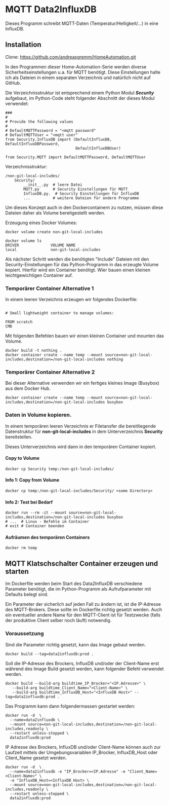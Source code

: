 # MQTT Data2InfluxDB
Dieses Programm schreibt MQTT-Daten (Temperatur/Helligkeit/...) in eine InfluxDB.
## Installation
Clone: https://github.com/andreasgremm/HomeAutomation.git

In den Programmen dieser Home-Automation-Serie werden diverse Sicherheitseinstellungen u.a. für MQTT benötigt. Diese Einstellungen halte ich als Dateien in einem separaten Verzeichnis und natürlich nicht auf GitHub.

Die Verzeichnisstruktur ist entsprechend einem Python Modul ***Security*** aufgebaut, im Python-Code steht folgender Abschnitt der dieses Modul verwendet:

```
###
#
# Provide the following values
#
# DefaultMQTTPassword = "<mqtt password"
# DefaultMQTTUser = "<mqtt user"
from Security.InfluxDB import (DefaultInfluxDB, DefaultInfluxDBPassword,
                               DefaultInfluxDBUser)

from Security.MQTT import DefaultMQTTPassword, DefaultMQTTUser
```

Verzeichnisstruktur:

```
/non-git-local-includes/
	Security/
		__init__.py  # leere Datei
		MQTT.py      # Security Einstellungen für MQTT
		InfluxDB.py.  # Security Einstellungen für InfluxDB
		...          # weitere Dateien für andere Programme
```

Um dieses Konzept auch in den Dockercontainern zu nutzen, müssen diese Dateien daher als Volume bereitgestellt werden.



Erzeugung eines Docker Volumes:

```
docker volume create non-git-local-includes

docker volume ls
DRIVER              VOLUME NAME
local               non-git-local-includes
```

Als nächster Schritt werden die benötigten "Include" Dateien mit den Security-Einstellungen für das Python-Programm in das erzeugte Volume kopiert.
Hierfür wird ein Container benötigt. Wier bauen einen kleinen leichtgewichtigen Container auf.

### Temporärer Container Alternative 1
In einem leeren Verzeichnis erzeugen wir folgendes Dockerfile:

```

# Small lightweight container to manage volumes:

FROM scratch
CMD
```

Mit folgenden Befehlen bauen wir einen kleinen Container und mounten das Volume.
```
docker build -t nothing .
docker container create --name temp --mount source=non-git-local-includes,destination=/non-git-local-includes nothing
```

### Temporärer Container Alternative 2
Bei dieser Alternative verwenden wir ein fertiges kleines Image (Busybox) aus dem Docker Hub.

```
docker container create --name temp --mount source=non-git-local-includes,destination=/non-git-local-includes busybox
```

### Daten in Volume kopieren.
In einem temporären leeren Verzeichnis er Filetansfer die bereitliegende Datenstruktur für **non-git-local-includes** in dem Unterverzeichnis **Security** bereitstellen.

Dieses Unterverzeichnis wird dann in den temporären Container kopiert.
#### Copy to Volume

```
docker cp Security temp:/non-git-local-includes/
```
#### Info 1: Copy from Volume

```
docker cp temp:/non-git-local-includes/Security/ <some Directory>
```

#### Info 2: Test bei Bedarf
```
docker run --rm -it --mount source=non-git-local-includes,destination=/non-git-local-includes busybox
# ...  # Linux - Befehle im Container
# exit # Container beenden
```

#### Aufräumen des temporären Containers

```
docker rm temp
```

## MQTT Klatschschalter Container erzeugen und starten
Im Dockerfile werden beim Start des Data2InfluxDB verschiedene Parameter benötigt, die im Python-Programm als Aufrufparameter mit Defaults belegt sind.


Ein Parameter der sicherlich auf jeden Fall zu ändern ist, ist die IP-Adresse des MQTT-Brokers. Diese sollte im Dockerfile richtig gesetzt werden.
Auch ein eventueller andere Name für den MQTT-Client ist für Testzwecke (falls der produktive Client selber noch läuft) notwendig.


### Voraussetzung

Sind die Parameter richtig gesetzt, kann das Image gebaut werden.

```
docker build --tag=data2influxdb:prod .
```
Soll die IP-Adresse des Brockers, InfluxDB und/oder der Client-Name erst während des Image Build gesetzt werden, kann folgender Befehl verwendet werden.

```
docker build --build-arg buildtime_IP_Brocker="<IP.Adresse>" \
   --build-arg buildtime_Client_Name="<Client-Name>" \
   --build-arg buildtime_InfluxDB_Host="<InfluxDB Host>" --tag=data2influxdb:prod .
```

Das Programm kann dann folgendermassen gestartet werden:

```
docker run -d  \
  --name=data2influxdb \
  --mount source=non-git-local-includes,destination=/non-git-local-includes,readonly \
  --restart unless-stopped \
  data2influxdb:prod
```

IP Adresse des Brockers, InfluxDB und/oder Client-Name können auch zur Laufzeit mittels der Umgebungsvariablen IP_Brocker, InfluxDB_Host oder Client_Name gesetzt werden.

```
docker run -d  \
  --name=data2influxdb -e "IP_Brocker=<IP.Adresse" -e "Client_Name=<Client-Name>" \
  -e "InfluxDB_Host=<InfluxDB Host> \
  --mount source=non-git-local-includes,destination=/non-git-local-includes,readonly \
  --restart unless-stopped \
  data2influxdb:prod
```
